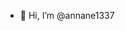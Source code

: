 - 👋 Hi, I’m @annane1337
<!---
annane1337/annane1337 is a ✨ special ✨ repository because its `README.md` (this file) appears on your GitHub profile.
You can click the Preview link to take a look at your changes.
--->
